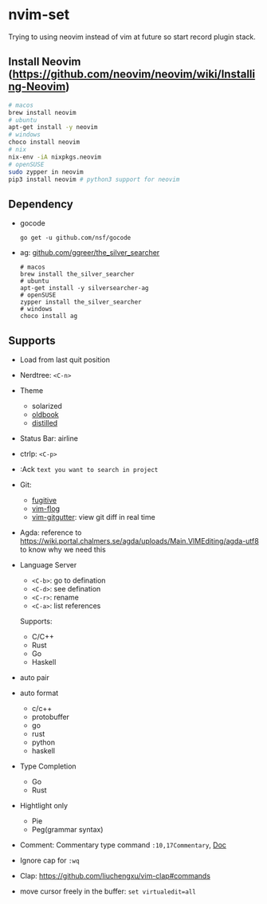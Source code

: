# nvim-set

Trying to using neovim instead of vim at future so start record plugin stack.

## Install Neovim (https://github.com/neovim/neovim/wiki/Installing-Neovim)

```bash
# macos
brew install neovim
# ubuntu
apt-get install -y neovim
# windows
choco install neovim
# nix
nix-env -iA nixpkgs.neovim
# openSUSE
sudo zypper in neovim
pip3 install neovim # python3 support for neovim
```

## Dependency

- gocode
    ```
    go get -u github.com/nsf/gocode
    ```
- ag: [github.com/ggreer/the_silver_searcher](https://github.com/ggreer/the_silver_searcher)
    ```
    # macos
    brew install the_silver_searcher
    # ubuntu
    apt-get install -y silversearcher-ag
    # openSUSE
    zypper install the_silver_searcher
    # windows
    choco install ag
    ```

## Supports

- Load from last quit position
- Nerdtree: `<C-n>`
- Theme
    - solarized
    - [oldbook](https://github.com/KKPMW/oldbook-vim)
    - [distilled](https://github.com/KKPMW/distilled-vim)
- Status Bar: airline
- ctrlp: `<C-p>`
- :Ack `text you want to search in project`
- Git:
    - [fugitive](https://vimawesome.com/plugin/fugitive-vim)
    - [vim-flog](https://github.com/rbong/vim-flog/)
    - [vim-gitgutter](https://vimawesome.com/plugin/vim-gitgutter): view git diff in real time
- Agda: reference to https://wiki.portal.chalmers.se/agda/uploads/Main.VIMEditing/agda-utf8 to know why we need this
- Language Server
    - `<C-b>`: go to defination
    - `<C-d>`: see defination
    - `<C-r>`: rename
    - `<C-a>`: list references

    Supports:
    - C/C++
    - Rust
    - Go
    - Haskell
- auto pair
- auto format
    - c/c++
    - protobuffer
    - go
    - rust
    - python
    - haskell
- Type Completion
    - Go
    - Rust
- Hightlight only
    - Pie
    - Peg(grammar syntax)
- Comment: Commentary type command `:10,17Commentary`, [Doc](https://vimawesome.com/plugin/commentary-vim)
- Ignore cap for `:wq`
- Clap: https://github.com/liuchengxu/vim-clap#commands
- move cursor freely in the buffer: `set virtualedit=all`
